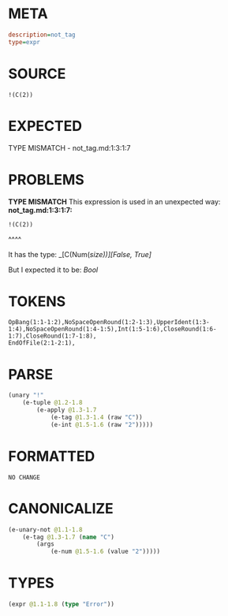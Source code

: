 # META
~~~ini
description=not_tag
type=expr
~~~
# SOURCE
~~~roc
!(C(2))
~~~
# EXPECTED
TYPE MISMATCH - not_tag.md:1:3:1:7
# PROBLEMS
**TYPE MISMATCH**
This expression is used in an unexpected way:
**not_tag.md:1:3:1:7:**
```roc
!(C(2))
```
  ^^^^

It has the type:
    _[C(Num(_size))][False, True]_

But I expected it to be:
    _Bool_

# TOKENS
~~~zig
OpBang(1:1-1:2),NoSpaceOpenRound(1:2-1:3),UpperIdent(1:3-1:4),NoSpaceOpenRound(1:4-1:5),Int(1:5-1:6),CloseRound(1:6-1:7),CloseRound(1:7-1:8),
EndOfFile(2:1-2:1),
~~~
# PARSE
~~~clojure
(unary "!"
	(e-tuple @1.2-1.8
		(e-apply @1.3-1.7
			(e-tag @1.3-1.4 (raw "C"))
			(e-int @1.5-1.6 (raw "2")))))
~~~
# FORMATTED
~~~roc
NO CHANGE
~~~
# CANONICALIZE
~~~clojure
(e-unary-not @1.1-1.8
	(e-tag @1.3-1.7 (name "C")
		(args
			(e-num @1.5-1.6 (value "2")))))
~~~
# TYPES
~~~clojure
(expr @1.1-1.8 (type "Error"))
~~~
